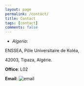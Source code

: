 ```yaml
---
layout: page
permalink: /contact/
title: Contact
tags: [contact]
comments: false
---
```

* *Algeria*:

ENSSEA, Pôle Universitaire de Koléa,

42003, Tipaza, Algérie.

**Office**: L02

**Email**: <img src="{{ site.url }}/images/{{ site.owner.email-img }}" alt="email">
